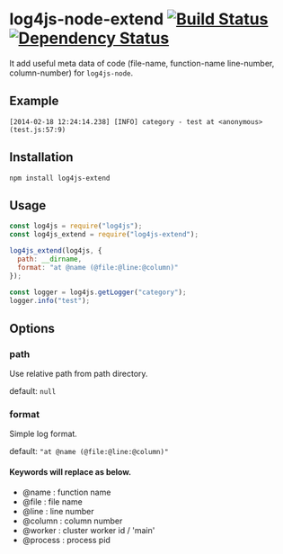 log4js-node-extend [![Build Status](https://secure.travis-ci.org/ww24/log4js-node-extend.png?branch=master)](http://travis-ci.org/ww24/log4js-node-extend) [![Dependency Status](https://gemnasium.com/ww24/log4js-node-extend.png)](https://gemnasium.com/ww24/log4js-node-extend)
==================

It add useful meta data of code (file-name, function-name line-number, column-number) for `log4js-node`.

Example
---------
```
[2014-02-18 12:24:14.238] [INFO] category - test at <anonymous> (test.js:57:9)
```

Installation
---------
```
npm install log4js-extend
```

Usage
---------
```js
const log4js = require("log4js");
const log4js_extend = require("log4js-extend");

log4js_extend(log4js, {
  path: __dirname,
  format: "at @name (@file:@line:@column)"
});

const logger = log4js.getLogger("category");
logger.info("test");
```

Options
---------
### path
Use relative path from path directory.

default: `null`

### format
Simple log format.

default: `"at @name (@file:@line:@column)"`

#### Keywords will replace as below.
* @name : function name
* @file : file name
* @line : line number
* @column : column number
* @worker : cluster worker id / 'main'
* @process : process pid
